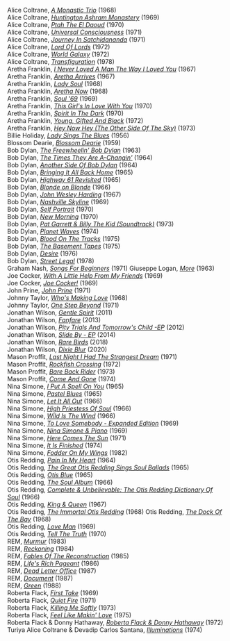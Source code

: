 Alice Coltrane, <a href="tidal://album/35655609" target="_blank">*A Monastic Trio*</a> (1968)  
Alice Coltrane, <a href="tidal://album/4045933" target="_blank">*Huntington Ashram Monastery*</a> (1969)  
Alice Coltrane, <a href="tidal://album/35655262" target="_blank">*Ptah The El Daoud*</a> (1970)  
Alice Coltrane, <a href="tidal://album/569847" target="_blank">*Universal Consciousness*</a> (1971)  
Alice Coltrane, <a href="tidal://album/35494745" target="_blank">*Journey In Satchidananda*</a> (1971)  
Alice Coltrane, <a href="tidal://album/4038150" target="_blank">*Lord Of Lords*</a> (1972)  
Alice Coltrane, <a href="tidal://album/4037730" target="_blank">*World Galaxy*</a> (1972)  
Alice Coltrane, <a href="tidal:///album/207478" target="_blank">*Transfiguration*</a> (1978)  
Aretha Franklin, <a href="tidal://album/68694272">*I Never Loved A Man The Way I Loved You*</a> (1967)  
Aretha Franklin, <a href="tidal://album/68711964">*Aretha Arrives*</a> (1967)  
Aretha Franklin, <a href="tidal://album/74193393">*Lady Soul*</a> (1968)  
Aretha Franklin, <a href="tidal://album/68712224">*Aretha Now*</a> (1968)  
Aretha Franklin, <a href="tidal://album/76891218">*Soul '69*</a> (1969)  
Aretha Franklin, <a href="tidal://album/68711918">*This Girl's In Love With You*</a> (1970)  
Aretha Franklin, <a href="tidal://album/76891566">*Spirit In The Dark*</a> (1970)  
Aretha Franklin, <a href="tidal://album/68711905">*Young, Gifted And Black*</a> (1972)  
Aretha Franklin, <a href="tidal://album/68712551">*Hey Now Hey (The Other Side Of The Sky)*</a> (1973)  
Billie Holiday, <a href="tidal://album/93057537" target="_blank">*Lady Sings The Blues*</a> (1956)  
Blossom Dearie, <a href="tidal://album/77658906" target="_blank">*Blossom Dearie*</a> (1959)  
Bob Dylan, <a href="tidal://album/16807175" target="_blank">*The Freewheelin' Bob Dylan*</a> (1963)  
Bob Dylan, <a href="tidal://album/14230280" target="_blank">*The Times They Are A-Changin'*</a> (1964)  
Bob Dylan, <a href="tidal://album/14297761" target="_blank">*Another Side Of Bob Dylan*</a> (1964)  
Bob Dylan, <a href="tidal://album/11344854" target="_blank">*Bringing It All Back Home*</a> (1965)  
Bob Dylan, <a href="tidal://album/11343637" target="_blank">*Highway 61 Revisited*</a> (1965)  
Bob Dylan, <a href="tidal://album/14221358" target="_blank">*Blonde on Blonde*</a> (1966)  
Bob Dylan, <a href="tidal://album/14290344" target="_blank">*John Wesley Harding*</a> (1967)  
Bob Dylan, <a href="tidal://album/14234183" target="_blank">*Nashville Skyline*</a> (1969)  
Bob Dylan, <a href="tidal://album/22781313" target="_blank">*Self Portrait*</a> (1970)  
Bob Dylan, <a href="tidal://album/16833907" target="_blank">*New Morning*</a> (1970)  
Bob Dylan, <a href="tidal://album/22781338" target="_blank">*Pat Garrett & Billy The Kid (Soundtrack)*</a> (1973)  
Bob Dylan, <a href="tidal://album/14290154" target="_blank">*Planet Waves*</a> (1974)  
Bob Dylan, <a href="tidal://album/14219094" target="_blank">*Blood On The Tracks*</a> (1975)  
Bob Dylan, <a href="tidal://album/2411510" target="_blank">*The Basement Tapes*</a> (1975)  
Bob Dylan, <a href="tidal://album/14234194" target="_blank">*Desire*</a> (1976)  
Bob Dylan, <a href="tidal://album/22781359" target="_blank">*Street Legal*</a> (1978)  
Graham Nash, <a href="tidal://album/2005301" target="_blank">*Songs For Beginners*</a> (1971) 
Giuseppe Logan, <a href="tidal://album/21013203" target="_blank">*More*</a> (1963)  
Joe Cocker, <a href="tidal://album/94448377" target="_blank">*With A Little Help From My Friends*</a> (1969)  
Joe Cocker, <a href="tidal://album/94448390" target="_blank">*Joe Cocker!*</a> (1969)  
John Prine, <a href="tidal://album/68670074" target="_blank">*John Prine*</a> (1971)  
Johnny Taylor, <a href="tidal://album/1793244">*Who's Making Love*</a> (1968)  
Johnny Taylor, <a href="tidal://album/117848680">*One Step Beyond*</a> (1971)  
Jonathan Wilson, <a href="tidal://album/111595657" target="_blank">*Gentle Spirit*</a> (2011)  
Jonathan Wilson, <a href="tidal://album/111595657" target="_blank">*Fanfare*</a> (2013)  
Jonathan Wilson, <a href="tidal://album/111595923" target="_blank">*Pity Trials And Tomorrow's Child -EP*</a> (2012)  
Jonathan Wilson, <a href="tidal://album/62245761" target="_blank">*Slide By - EP*</a> (2014)  
Jonathan Wilson, <a href="tidal://album/85237163" target="_blank">*Rare Birds*</a> (2018)  
Jonathan Wilson, <a href="tidal://album/130042560" target="_blank">*Dixie Blur*</a> (2020)  
Mason Proffit, <a href="tidal://album/5392253" target="_blank">*Last Night I Had The Strangest Dream*</a> (1971)  
Mason Proffit, <a href="tidal://album/358876" target="_blank">*Rockfish Crossing*</a> (1972)  
Mason Proffit, <a href="tidal://album/358810" target="_blank">*Bare Back Rider*</a> (1973)  
Mason Proffit, <a href="tidal://album/358836" target="_blank">*Come And Gone*</a> (1974)  
Nina Simone, <a href="tidal://album/108022684" target="_blank">*I Put A Spell On You*</a> (1965)  
Nina Simone, <a href="tidal://album/121091939" target="_blank">*Pastel Blues*</a> (1965)  
Nina Simone, <a href="tidal://album/127810809" target="_blank">*Let It All Out*</a> (1966)  
Nina Simone, <a href="tidal://album/77652171" target="_blank">*High Priestess Of Soul*</a> (1966)  
Nina Simone, <a href="tidal://album/109122750" target="_blank">*Wild Is The Wind*</a> (1966)  
Nina Simone, <a href="tidal://album/19920261" target="_blank">*To Love Somebody - Expanded Edition*</a> (1969)  
Nina Simone, <a href="tidal://album/19882524" target="_blank">*Nina Simone & Piano*</a> (1969)  
Nina Simone, <a href="tidal://album/19882464" target="_blank">*Here Comes The Sun*</a> (1971)  
Nina Simone, <a href="tidal://album/19882479" target="_blank">*It Is Finished*</a> (1974)  
Nina Simone, <a href="tidal://album/135655599" target="_blank">*Fodder On My Wings*</a> (1982)  
Otis Redding, <a href="tidal://album/68711861">*Pain In My Heart*</a> (1964)  
Otis Redding, <a href="tidal://album/68712461">*The Great Otis Redding Sings Soul Ballads*</a> (1965)  
Otis Redding, <a href="tidal://album/68685955">*Otis Blue*</a> (1965)  
Otis Redding, <a href="tidal://album/76891032">*The Soul Album*</a> (1966)  
Otis Redding, <a href="tidal://album/68711848">*Complete & Unbelievable: The Otis Redding Dictionary Of Soul*</a> (1966)  
Otis Redding, <a href="tidal://album/68712449">*King & Queen*</a> (1967)  
Otis Redding, <a href="tidal://album/68712129">*The Immortal Otis Redding*</a> (1968) 
Otis Redding, <a href="tidal://album/68712487">*The Dock Of The Bay*</a> (1968)  
Otis Redding, <a href="tidal://album/76891518">*Love Man*</a> (1969)  
Otis Redding, <a href="tidal://album/76891181">*Tell The Truth*</a> (1970)  
REM, <a href="tidal://album/77632979" target="_blank">*Murmur*</a> (1983)  
REM, <a href="tidal://album/77629890" target="_blank">*Reckoning*</a> (1984)  
REM, <a href="tidal://album/79632698" target="_blank">*Fables Of The Reconstruction*</a> (1985)  
REM, <a href="tidal://album/77649990" target="_blank">*Life's Rich Pageant*</a> (1986)  
REM, <a href="tidal://album/28452037" target="_blank">*Dead Letter Office*</a> (1987)  
REM, <a href="tidal://album/628455" target="_blank">*Document*</a> (1987)  
REM, <a href="tidal://album/77659678" target="_blank">*Green*</a> (1988)  
Roberta Flack, <a href="tidal://album/68685529">*First Take*</a> (1969)  
Roberta Flack, <a href="tidal://album/68685529">*Quiet Fire*</a> (1971)  
Roberta Flack, <a href="tidal://album/68711202">*Killing Me Softly*</a> (1973)  
Roberta Flack, <a href="tidal://album/68671750">*Feel Like Makin' Love*</a> (1975)  
Roberta Flack & Donny Hathaway, <a href="tidal://album/76891444">*Roberta Flack & Donny Hathaway*</a> (1972)  
Turiya Alice Coltrane & Devadip Carlos Santana, <a href="tidal://album/120160134" target="_blank">*Illuminations*</a> (1974)  

